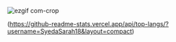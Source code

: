 
![ezgif com-crop](https://github.com/SyedaSarah18/SyedaSarah18/assets/54178904/cac7a2d0-25a2-4b8e-a726-2b31b9a48b92)

(https://github-readme-stats.vercel.app/api/top-langs/?username=SyedaSarah18&layout=compact)
<!--
**SyedaSarah18/SyedaSarah18** is a ✨ _special_ ✨ repository because its `README.md` (this file) appears on your GitHub profile.

Here are some ideas to get you started:

- 🔭 I’m currently working on ...
- 🌱 I’m currently learning ...
- 👯 I’m looking to collaborate on ...
- 🤔 I’m looking for help with ...
- 💬 Ask me about ...
- 📫 How to reach me: ...
- 😄 Pronouns: ...
- ⚡ Fun fact: ...
-->

